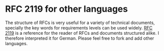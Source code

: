 RFC 2119 for other languages
============================

The structure of RFCs is very useful for a variety of technical documents,
specially the key words for requirements levels can be used widely. <a href="https://www.ietf.org/rfc/rfc2119.txt">RFC 2119</a> is
a reference for the reader of RFCs and documents structured alike. I therefore
interpreted it for German. Please feel free to fork and add other languages.
